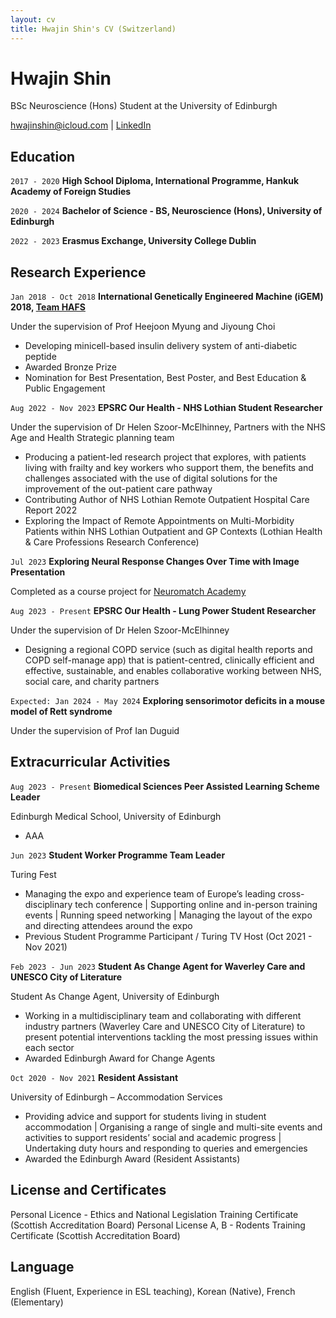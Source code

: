 ```yaml
---
layout: cv
title: Hwajin Shin's CV (Switzerland)
---
```

# Hwajin Shin
BSc Neuroscience (Hons) Student at the University of Edinburgh

<div id="webaddress">
<a href="hwajinshin@icloud.com">hwajinshin@icloud.com</a>
| <a href="https://www.linkedin.com/in/hwajin-shin-227276200">LinkedIn</a>
</div>

## Education

`2017 - 2020`
__High School Diploma, International Programme, Hankuk Academy of Foreign Studies__

`2020 - 2024`
__Bachelor of Science - BS, Neuroscience (Hons), University of Edinburgh__ 

`2022 - 2023`
__Erasmus Exchange, University College Dublin__

## Research Experience

`Jan 2018 - Oct 2018`
__International Genetically Engineered Machine (iGEM) 2018, <a href="https://2018.igem.org/Team:HAFS">Team HAFS</a>__

Under the supervision of Prof Heejoon Myung and Jiyoung Choi

- Developing minicell-based insulin delivery system of anti-diabetic peptide 
- Awarded Bronze Prize
- Nomination for Best Presentation, Best Poster, and Best Education & Public Engagement

`Aug 2022 - Nov 2023`
__EPSRC Our Health - NHS Lothian Student Researcher__

Under the supervision of Dr Helen Szoor-McElhinney, Partners with the NHS Age and Health Strategic planning team

- Producing a patient-led research project that explores, with patients living with frailty and key workers who support them, the benefits and challenges associated with the use of digital solutions for the improvement of the out-patient care pathway 
- Contributing Author of NHS Lothian Remote Outpatient Hospital Care Report 2022
- Exploring the Impact of Remote Appointments on Multi-Morbidity Patients within NHS Lothian Outpatient and GP Contexts (Lothian Health & Care Professions Research Conference)

`Jul 2023`
__Exploring Neural Response Changes Over Time with Image Presentation__

Completed as a course project for <a href="https://portal.neuromatchacademy.org/certificate/58b76ab7-d0b1-40b8-99b2-1d26763916ac"> Neuromatch Academy</a>

`Aug 2023 - Present`
__EPSRC Our Health - Lung Power Student Researcher__

Under the supervision of Dr Helen Szoor-McElhinney

- Designing a regional COPD service (such as digital health reports and COPD self-manage app) that is patient-centred, clinically efficient and effective, sustainable, and enables collaborative working between NHS, social care, and charity partners 

`Expected: Jan 2024 - May 2024`
__Exploring sensorimotor deficits in a mouse model of Rett syndrome__

Under the supervision of Prof Ian Duguid

## Extracurricular Activities

`Aug 2023 - Present`
__Biomedical Sciences Peer Assisted Learning Scheme Leader__

Edinburgh Medical School, University of Edinburgh

- AAA

`Jun 2023`
__Student Worker Programme Team Leader__

Turing Fest

- Managing the expo and experience team of Europe’s leading cross-disciplinary tech conference | Supporting online and in-person training events | Running speed networking | Managing the layout of the expo and directing attendees around the expo
- Previous Student Programme Participant / Turing TV Host (Oct 2021 - Nov 2021)

`Feb 2023 - Jun 2023`
__Student As Change Agent for Waverley Care and UNESCO City of Literature__

Student As Change Agent, University of Edinburgh

- Working in a multidisciplinary team and collaborating with different industry partners (Waverley Care and UNESCO City of Literature) to present potential interventions tackling the most pressing issues within each sector
- Awarded Edinburgh Award for Change Agents

`Oct 2020 - Nov 2021`
__Resident Assistant__

University of Edinburgh – Accommodation Services

- Providing advice and support for students living in student accommodation | Organising a range of single and multi-site events and activities to support residents’ social and academic progress | Undertaking duty hours and responding to queries and emergencies
- Awarded the Edinburgh Award (Resident Assistants)

## License and Certificates 

Personal Licence - Ethics and National Legislation Training Certificate (Scottish Accreditation Board)
Personal License A, B - Rodents Training Certificate (Scottish Accreditation Board)

## Language

English (Fluent, Experience in ESL teaching), Korean (Native), French (Elementary)

<!-- ### Footer

Last updated: Nov 2023 -->


